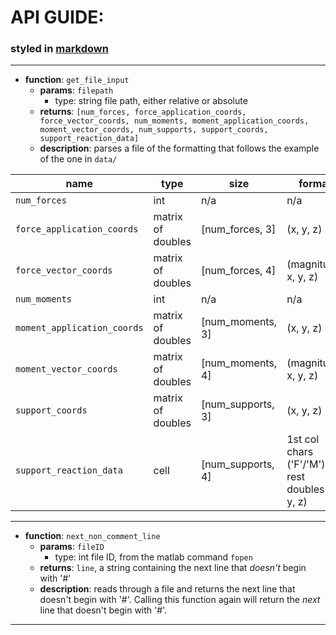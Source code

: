 # API GUIDE:
### styled in [markdown](https://help.github.com/articles/basic-writing-and-formatting-syntax/)
-------------
* **function**: `get_file_input`
  * **params**: `filepath`
    * type: string file path, either relative or absolute
  * **returns**: `[num_forces, force_application_coords, force_vector_coords, num_moments, moment_application_coords, moment_vector_coords, num_supports, support_coords, support_reaction_data]`
  * **description**: parses a file of the formatting that follows the example of the one in `data/`

|name                       |type             |size             |format|
|----                       |----             |----             |------|
|`num_forces`               |int              |n/a              |n/a|
|`force_application_coords` |matrix of doubles|[num_forces, 3]  |(x, y, z)|
|`force_vector_coords`      |matrix of doubles|[num_forces, 4]  |(magnitude, x, y, z)|
|`num_moments`              |int              |n/a              |n/a|
|`moment_application_coords`|matrix of doubles|[num_moments, 3] |(x, y, z)|
|`moment_vector_coords`     |matrix of doubles|[num_moments, 4] |(magnitude, x, y, z)|
|`support_coords`           |matrix of doubles|[num_supports, 3]|(x, y, z)|
|`support_reaction_data`    |cell             |[num_supports, 4]|1st col chars ('F'/'M'), rest doubles (x, y, z)|

-------------
* **function**: `next_non_comment_line`
  * **params**: `fileID`
    * type: int file ID, from the matlab command `fopen`
  * **returns**: `line`, a string containing the next line that _doesn't_ begin with '#'
  * **description**: reads through a file and returns the next line that doesn't begin with '#'. Calling this function again will return the *next* line that doesn't begin with '#'.

-------------

